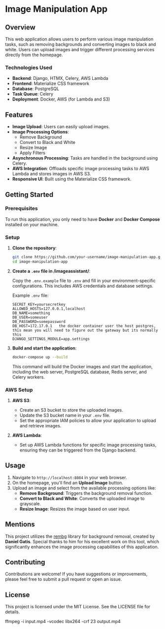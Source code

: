 # Image Manipulation App

## Overview

This web application allows users to perform various image manipulation tasks, such as removing backgrounds and converting images to black and white. Users can upload images and trigger different processing services directly from the homepage.

### Technologies Used

- **Backend**: Django, HTMX, Celery, AWS Lambda
- **Frontend**: Materialize CSS framework
- **Database**: PostgreSQL
- **Task Queue**: Celery
- **Deployment**: Docker, AWS (for Lambda and S3)

## Features

- **Image Upload**: Users can easily upload images.
- **Image Processing Options**: 
  - Remove Background
  - Convert to Black and White
  - Resize Image
  - Apply Filters
- **Asynchronous Processing**: Tasks are handled in the background using Celery.
- **AWS Integration**: Offloads specific image processing tasks to AWS Lambda and stores images in AWS S3.
- **Responsive UI**: Built using the Materialize CSS framework.

## Getting Started

### Prerequisites

To run this application, you only need to have **Docker** and **Docker Compose** installed on your machine.

### Setup

1. **Clone the repository**:

    ```bash
    git clone https://github.com/your-username/image-manipulation-app.git
    cd image-manipulation-app
    ```

2. **Create a `.env` file in /imageassistant/**:

    Copy the `.env.example` file to `.env` and fill in your environment-specific configurations. This includes AWS credentials and database settings.

    Example `.env` file:
    ```env
    SECRET_KEY=yoursecretkey
    ALLOWED_HOSTS=127.0.0.1,localhost
    DB_NAME=something
    DB_USER=someuser
    DB_PASSWORD=somepassword
    DB_HOST=172.17.0.1   the docker container user the host postgres, this mean you will need to figure out the gateway but its normally this
    DJANGO_SETTINGS_MODULE=app.settings
    ```

3. **Build and start the application**:

    ```bash
    docker-compose up --build
    ```

    This command will build the Docker images and start the application, including the web server, PostgreSQL database, Redis server, and Celery workers.

### AWS Setup

1. **AWS S3**: 
   - Create an S3 bucket to store the uploaded images.
   - Update the S3 bucket name in your `.env` file.
   - Set the appropriate IAM policies to allow your application to upload and retrieve images.

2. **AWS Lambda**:
   - Set up AWS Lambda functions for specific image processing tasks, ensuring they can be triggered from the Django backend.

## Usage

1. Navigate to `http://localhost:8084` in your web browser.
2. On the homepage, you'll find an **Upload Image** button.
3. Upload an image and select from the available processing options like:
   - **Remove Background**: Triggers the background removal function.
   - **Convert to Black and White**: Converts the uploaded image to grayscale.
   - **Resize Image**: Resizes the image based on user input.

## Mentions

This project utilizes the [rembg](https://github.com/danielgatis/rembg) library for background removal, created by **Daniel Gatis**. Special thanks to him for his excellent work on this tool, which significantly enhances the image processing capabilities of this application.


## Contributing

Contributions are welcome! If you have suggestions or improvements, please feel free to submit a pull request or open an issue.

## License

This project is licensed under the MIT License. See the LICENSE file for details.

ffmpeg -i input.mp4 -vcodec libx264 -crf 23 output.mp4

